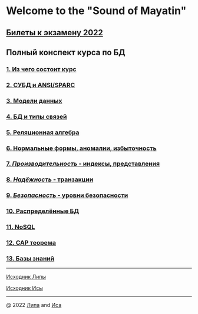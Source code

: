 # Welcome to the "Sound of Mayatin"

## [Билеты к экзамену 2022](Exam/exam.md)

## Полный конспект курса по БД

### [1. Из чего состоит курс](Lectures/1_l.md)

### [2. СУБД и ANSI/SPARC](Lectures/2_l.md)

### [3. Модели данных](Lectures/3_l.md)

### [4. БД и типы связей](Lectures/4_l.md)

### [5. Реляционная алгебра](Lectures/5_l.md)

### [6. Нормальные формы, аномалии, избыточность](Lectures/6_l.md)

### [7. _Производительность_ - индексы, представления](Lectures/7_l.md)

### [8. _Надёжность_ - транзакции](Lectures/8_l.md)

### [9. _Безопасность_ - уровни безопасности](Lectures/9_l.md)

### [10. Распределённые БД](Lectures/10_l.md)

### [11. NoSQL](Lectures/11_l.md)

### [12. CAP теорема](Lectures/12_l.md)

### [13. Базы знаний](Lectures/13_l.md)

___

[Исходник Липы](https://github.com/lipa44/ITMO-IS-DB-4-SEM/)

[Исходник Исы](https://github.com/iskander-faggod/ITMO-IS-DB-4-SEM/)

___

@ 2022 [Липа](https://github.com/lipa44) and [Иса](https://github.com/iskander-faggod)
